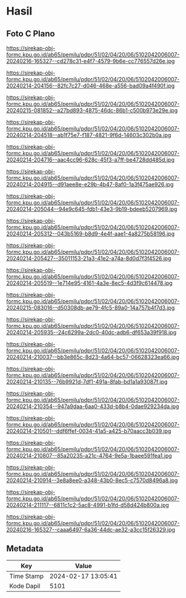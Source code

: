 # Hasil

## Foto C Plano

https://sirekap-obj-formc.kpu.go.id/ab65/pemilu/pdpr/51/02/04/20/06/5102042006007-20240216-165327--cd278c31-e4f7-4579-9b6e-cc776557d26e.jpg

https://sirekap-obj-formc.kpu.go.id/ab65/pemilu/pdpr/51/02/04/20/06/5102042006007-20240214-204156--82fc7c27-d046-468e-a556-bad09a4f490f.jpg

https://sirekap-obj-formc.kpu.go.id/ab65/pemilu/pdpr/51/02/04/20/06/5102042006007-20240215-081852--a27bd893-4875-46dc-86b1-c500b973e29e.jpg

https://sirekap-obj-formc.kpu.go.id/ab65/pemilu/pdpr/51/02/04/20/06/5102042006007-20240214-204518--ab1f75e7-f187-4821-9f6d-14603c302b0a.jpg

https://sirekap-obj-formc.kpu.go.id/ab65/pemilu/pdpr/51/02/04/20/06/5102042006007-20240214-204716--aac4cc96-628c-45f3-a7ff-be4728dd485d.jpg

https://sirekap-obj-formc.kpu.go.id/ab65/pemilu/pdpr/51/02/04/20/06/5102042006007-20240214-204915--d91aee8e-e29b-4b47-8af0-1a3f475ae926.jpg

https://sirekap-obj-formc.kpu.go.id/ab65/pemilu/pdpr/51/02/04/20/06/5102042006007-20240214-205044--94e9c645-fdb1-43e3-9b19-bdeeb5207969.jpg

https://sirekap-obj-formc.kpu.go.id/ab65/pemilu/pdpr/51/02/04/20/06/5102042006007-20240214-205312--043b5169-b8d9-4e4f-aae1-4a8275b58196.jpg

https://sirekap-obj-formc.kpu.go.id/ab65/pemilu/pdpr/51/02/04/20/06/5102042006007-20240214-205427--35011153-21a3-41e2-a74a-8d0d7f3f4526.jpg

https://sirekap-obj-formc.kpu.go.id/ab65/pemilu/pdpr/51/02/04/20/06/5102042006007-20240214-205519--1e714e95-4161-4a3e-8ec5-4d3f9c614478.jpg

https://sirekap-obj-formc.kpu.go.id/ab65/pemilu/pdpr/51/02/04/20/06/5102042006007-20240215-083016--d50308db-ae79-4fc5-89a0-14a757b4f7d3.jpg

https://sirekap-obj-formc.kpu.go.id/ab65/pemilu/pdpr/51/02/04/20/06/5102042006007-20240214-205935--24c6299a-2dc0-40dc-adb6-df653a39f918.jpg

https://sirekap-obj-formc.kpu.go.id/ab65/pemilu/pdpr/51/02/04/20/06/5102042006007-20240214-210037--bb3e865c-8d23-4a64-bc57-06628323ea66.jpg

https://sirekap-obj-formc.kpu.go.id/ab65/pemilu/pdpr/51/02/04/20/06/5102042006007-20240214-210135--76b9921d-7df1-491a-8fab-bd1a1a93087f.jpg

https://sirekap-obj-formc.kpu.go.id/ab65/pemilu/pdpr/51/02/04/20/06/5102042006007-20240214-210354--947a9daa-6aa0-433d-b8b4-0dae929234da.jpg

https://sirekap-obj-formc.kpu.go.id/ab65/pemilu/pdpr/51/02/04/20/06/5102042006007-20240214-210501--ddf6ffef-0034-41a5-a425-b70aacc3b039.jpg

https://sirekap-obj-formc.kpu.go.id/ab65/pemilu/pdpr/51/02/04/20/06/5102042006007-20240214-210807--85a20235-a21c-4764-9e5a-1baee591fea1.jpg

https://sirekap-obj-formc.kpu.go.id/ab65/pemilu/pdpr/51/02/04/20/06/5102042006007-20240214-210914--3e8a8ee0-a348-43b0-8ec5-c7570d8496a8.jpg

https://sirekap-obj-formc.kpu.go.id/ab65/pemilu/pdpr/51/02/04/20/06/5102042006007-20240214-211117--6811c1c2-5ac8-4991-b1fd-d58d424b800a.jpg

https://sirekap-obj-formc.kpu.go.id/ab65/pemilu/pdpr/51/02/04/20/06/5102042006007-20240216-165327--caaa6497-6a36-44dc-ae32-a3cc15f26329.jpg


## Metadata

| Key        | Value               |
| ---------- | ------------------- |
| Time Stamp | 2024-02-17 13:05:41 |
| Kode Dapil | 5101                |




